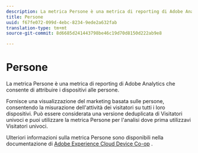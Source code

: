 ```yaml
---
description: La metrica Persone è una metrica di reporting di Adobe Analytics che consente di attribuire i dispositivi alle persone.
title: Persone
uuid: f67fe072-099d-4ebc-8234-9ede2a632fab
translation-type: tm+mt
source-git-commit: 8d6685d241443798be46c19d70d8150d222ab9e8

---
```



# Persone

La metrica Persone è una metrica di reporting di Adobe Analytics che consente di attribuire i dispositivi alle persone.

Fornisce una visualizzazione del marketing basata sulle persone, consentendo la misurazione dell&#39;attività dei visitatori su tutti i loro dispositivi. Può essere considerata una versione deduplicata di Visitatori univoci e puoi utilizzare la metrica Persone per l&#39;analisi dove prima utilizzavi Visitatori univoci.

Ulteriori informazioni sulla metrica Persone sono disponibili nella documentazione di [Adobe Experience Cloud Device Co-op](https://docs.adobe.com/content/help/en/device-co-op/using/data/people.html) .
